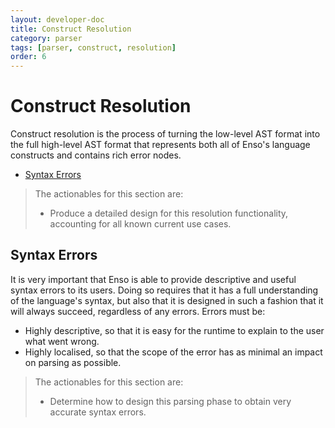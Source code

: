 ```yaml
---
layout: developer-doc
title: Construct Resolution
category: parser
tags: [parser, construct, resolution]
order: 6
---
```


# Construct Resolution

Construct resolution is the process of turning the low-level AST format into the
full high-level AST format that represents both all of Enso's language
constructs and contains rich error nodes.

<!-- MarkdownTOC levels="2,3" autolink="true" -->

- [Syntax Errors](#syntax-errors)

<!-- /MarkdownTOC -->

> The actionables for this section are:
>
> - Produce a detailed design for this resolution functionality, accounting for
>   all known current use cases.

## Syntax Errors

It is very important that Enso is able to provide descriptive and useful syntax
errors to its users. Doing so requires that it has a full understanding of the
language's syntax, but also that it is designed in such a fashion that it will
always succeed, regardless of any errors. Errors must be:

- Highly descriptive, so that it is easy for the runtime to explain to the user
  what went wrong.
- Highly localised, so that the scope of the error has as minimal an impact on
  parsing as possible.

> The actionables for this section are:
>
> - Determine how to design this parsing phase to obtain very accurate syntax
>   errors.
